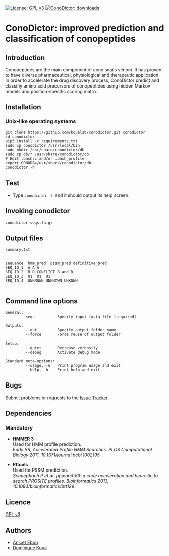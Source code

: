 [![License: GPL v3](https://img.shields.io/badge/License-GPLv3-blue.svg)](https://www.gnu.org/licenses/gpl-3.0) [![ConoDictor: downloads](https://img.shields.io/github/downloads/koualab/conodictor/total.svg)]()

# ConoDictor: improved prediction and classification of conopeptides

## Introduction

Conopeptides are the main component of cone snails venom. It has proven to have diverse pharmaceutical, physiological and therapeutic application. In order to accelerate the drug
discovery process, ConoDictor predict and classifiy amino acid precursors of conopeptides using
hidden Markov models and position-specific scoring matrix. 

## Installation

### Unix-like operating systems 

```
git clone https://github.com/koualab/conodictor.git conodictor
cd conodictor
pip3 install -r requirements.txt
sudo cp conodictor /usr/local/bin
sudo mkdir /usr/share/conodictor/db
sudo cp db/* /usr/share/conodictor/db
# Edit .bashrc and/or .bash_profile
export CONODB=/usr/share/conodictor/db
conodictor -h
```

## Test

* Type `conodictor -h` and it should output its help screen.
  


## Invoking conodictor

```
conodictor seqs.fa.gz
```
  

## Output files

```
summary.txt


sequence  hmm_pred  pssm_pred definitive_pred
SEQ_ID_1  A A A
SEQ_ID_2  B D CONFLICT B and D
SEQ_ID_3  O1  O1  O1
SEQ_ID_4  UNKNOWN UNKNOWN UNKOWN
...

```

## Command line options

```
General:
         seqs          Specify input fasta file [required]

Outputs:
         --out         Specify output folder name
         --force       Force reuse of output folder

Setup:
         --quiet       Decrease verbosity
         --debug       Activate debug mode

Standard meta-options:
         --usage, -u   Print program usage and exit
         --help, -h    Print help and exit

```
  
## Bugs

Submit problems or requests to the [Issue Tracker](https://github.com/koualab/conodictor/issues).


## Dependencies

### Mandatory

* **HMMER 3**  
  Used for HMM profile prediction.   
  *Eddy SR, Accelerated Profile HMM Searches. PLOS Computational Biology 2011, 10.1371/journal.pcbi.1002195*

* **Pftools**  
  Used for PSSM prediction.    
  *Schuepbach P et al. pfsearchV3: a code acceleration and heuristic to search PROSITE profiles. Bioinformatics 2013, 10.1093/bioinformatics/btt129*


## Licence

[GPL v3](https://github.com/koualab/conodictor/blob/main/LICENSE)

## Authors

* [Anicet Ebou](https://orcid.org/0000-0003-4005-177X)
* [Dominique Koua](https://www.researchgate.net/profile/Dominique_Koua)